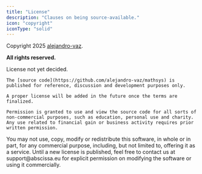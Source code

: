 ```yaml
---
title: "License"
description: "Clauses on being source-available."
icon: "copyright"
iconType: "solid"
---
```


Copyright 2025 [alejandro-vaz](https://github.com/alejandro-vaz).

**All rights reserved.**

<Warning>
    License not yet decided.

    The [source code](https://github.com/alejandro-vaz/mathsys) is published for reference, discussion and development purposes only.

    A proper license will be added in the future once the terms are finalized.

    Permission is granted to use and view the source code for all sorts of non-commercial purposes, such as education, personal use and charity. Any use related to financial gain or business activity requires prior written permission.
</Warning>

<Danger>
    You may not use, copy, modify or redistribute this software, in whole or in part, for any commercial purpose, including, but not limited to, offering it as a service.
</Danger>

<Info>
    Until a new license is published, feel free to contact us at support@abscissa.eu for explicit permission on modifying the software or using it commercially.
</Info>